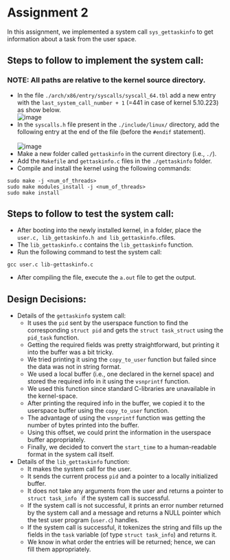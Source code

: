# Assignment 2
In this assignment, we implemented a system call `sys_gettaskinfo` to get information about a task from the user space. 

## Steps to follow to implement the system call:
### NOTE: All paths are relative to the kernel source directory.
- In the file ```./arch/x86/entry/syscalls/syscall_64.tbl``` add a new entry with the ```last_system_call_number + 1``` (=441 in case of kernel 5.10.223) as show below. <br> ![image](https://github.com/user-attachments/assets/405e47fb-f07c-42a8-b9e4-4d46a22d20d9)
- In the `syscalls.h` file present in the `./include/linux/` directory, add the following entry at the end of the file (before the `#endif` statement).
<br><br>![image](https://github.com/user-attachments/assets/d1ee5928-7824-4874-957b-7b2934528885)
- Make a new folder called `gettaskinfo` in the current directory (i.e., `./`).
- Add the `Makefile` and `gettaskinfo.c` files in the `./gettaskinfo` folder.
- Compile and install the kernel using the following commands:
```
sudo make -j <num_of_threads>
sudo make modules_install -j <num_of_threads>
sudo make install
```
## Steps to follow to test the system call:
- After booting into the newly installed kernel, in a folder, place the `user.c, lib_gettaskinfo.h and lib_gettaskinfo.c`files.
- The `lib_gettaskinfo.c` contains the `lib_gettaskinfo` function.
- Run the following command to test the system call:
```
gcc user.c lib-gettaskinfo.c
```
- After compiling the file, execute the `a.out` file to get the output.

## Design Decisions:
- Details of the `gettaskinfo` system call:
    - It uses the `pid` sent by the userspace function to find the corresponding `struct pid` and gets the `struct task_struct` using the `pid_task` function.
    - Getting the required fields was pretty straightforward, but printing it into the buffer was a bit tricky.
    - We tried printing it using the `copy_to_user` function but failed since the data was not in string format.
    - We used a local buffer (i.e., one declared in the kernel space) and stored the required info in it using the `vsnprintf` function.
    - We used this function since standard C-libraries are unavailable in the kernel-space.
    - After printing the required info in the buffer, we copied it to the userspace buffer using the `copy_to_user` function.
    - The advantage of using the `vsnprintf` function was getting the number of bytes printed into the buffer.
    - Using this offset, we could print the information in the userspace buffer appropriately.
    - Finally, we decided to convert the `start_time` to a human-readable format in the system call itself.
- Details of the `lib_gettaskinfo` function:
    - It makes the system call for the user.
    - It sends the current process `pid` and a pointer to a locally initialized buffer.
    - It does not take any arguments from the user and returns a pointer to `struct task_info ` if the system call is successful.
    - If the system call is not successful, it prints an error number returned by the system call and a message and returns a NULL pointer which the test user program (`user.c`) handles.
    - If the system call is successful, it tokenizes the string and fills up the fields in the `task` variable (of type `struct task_info`) and returns it.
    - We know in what order the entries will be returned; hence, we can fill them appropriately.
